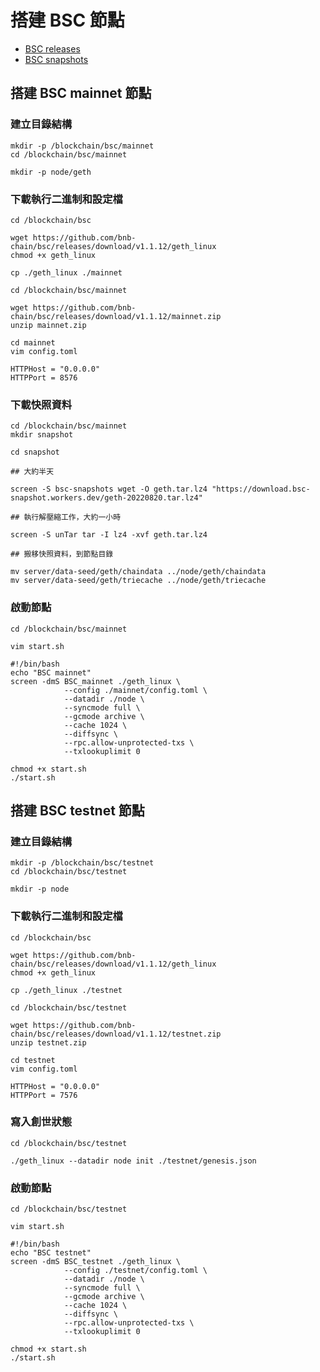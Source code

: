 # 搭建 BSC 節點

- [BSC releases](https://github.com/binance-chain/bsc/releases)
- [BSC snapshots](https://github.com/bnb-chain/bsc-snapshots)

## 搭建 BSC mainnet 節點

### 建立目錄結構

```shell
mkdir -p /blockchain/bsc/mainnet
cd /blockchain/bsc/mainnet

mkdir -p node/geth
```

### 下載執行二進制和設定檔

```shell
cd /blockchain/bsc
```

```shell
wget https://github.com/bnb-chain/bsc/releases/download/v1.1.12/geth_linux
chmod +x geth_linux
```

```shell
cp ./geth_linux ./mainnet
```

```shell
cd /blockchain/bsc/mainnet
```

```shell
wget https://github.com/bnb-chain/bsc/releases/download/v1.1.12/mainnet.zip
unzip mainnet.zip
```

```shell
cd mainnet
vim config.toml

HTTPHost = "0.0.0.0"
HTTPPort = 8576
```

### 下載快照資料

```shell
cd /blockchain/bsc/mainnet
mkdir snapshot

cd snapshot
```

```shell
## 大約半天

screen -S bsc-snapshots wget -O geth.tar.lz4 "https://download.bsc-snapshot.workers.dev/geth-20220820.tar.lz4"
```

```shell
## 執行解壓縮工作，大約一小時

screen -S unTar tar -I lz4 -xvf geth.tar.lz4
```

```shell
## 搬移快照資料，到節點目錄

mv server/data-seed/geth/chaindata ../node/geth/chaindata
mv server/data-seed/geth/triecache ../node/geth/triecache
```

### 啟動節點

```shell
cd /blockchain/bsc/mainnet
```

```shell
vim start.sh
```

```shell
#!/bin/bash
echo "BSC mainnet"
screen -dmS BSC_mainnet ./geth_linux \
            --config ./mainnet/config.toml \
            --datadir ./node \
            --syncmode full \
            --gcmode archive \
            --cache 1024 \
            --diffsync \
            --rpc.allow-unprotected-txs \
            --txlookuplimit 0
```

```shell
chmod +x start.sh
./start.sh
```

## 搭建 BSC testnet 節點

### 建立目錄結構

```shell
mkdir -p /blockchain/bsc/testnet
cd /blockchain/bsc/testnet

mkdir -p node
```

### 下載執行二進制和設定檔

```shell
cd /blockchain/bsc
```

```shell
wget https://github.com/bnb-chain/bsc/releases/download/v1.1.12/geth_linux
chmod +x geth_linux
```

```shell
cp ./geth_linux ./testnet
```

```shell
cd /blockchain/bsc/testnet
```

```shell
wget https://github.com/bnb-chain/bsc/releases/download/v1.1.12/testnet.zip
unzip testnet.zip
```

```shell
cd testnet
vim config.toml

HTTPHost = "0.0.0.0"
HTTPPort = 7576
```

### 寫入創世狀態

```shell
cd /blockchain/bsc/testnet
```

```shell
./geth_linux --datadir node init ./testnet/genesis.json
```

### 啟動節點

```shell
cd /blockchain/bsc/testnet
```

```shell
vim start.sh
```

```shell
#!/bin/bash
echo "BSC testnet"
screen -dmS BSC_testnet ./geth_linux \
            --config ./testnet/config.toml \
            --datadir ./node \
            --syncmode full \
            --gcmode archive \
            --cache 1024 \
            --diffsync \
            --rpc.allow-unprotected-txs \
            --txlookuplimit 0
```

```shell
chmod +x start.sh
./start.sh
```
